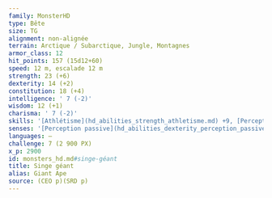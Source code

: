 ```yaml
---
family: MonsterHD
type: Bête
size: TG
alignment: non-alignée
terrain: Arctique / Subarctique, Jungle, Montagnes
armor_class: 12
hit_points: 157 (15d12+60)
speed: 12 m, escalade 12 m
strength: 23 (+6)
dexterity: 14 (+2)
constitution: 18 (+4)
intelligence: ' 7 (-2)'
wisdom: 12 (+1)
charisma: ' 7 (-2)'
skills: '[Athlétisme](hd_abilities_strength_athletisme.md) +9, [Perception](hd_abilities_wisdom_perception.md) +4'
senses: '[Perception passive](hd_abilities_dexterity_perception_passive.md) 14'
languages: —
challenge: 7 (2 900 PX)
x_p: 2900
id: monsters_hd.md#singe-géant
title: Singe géant
alias: Giant Ape
source: (CEO p)(SRD p)
---
```


